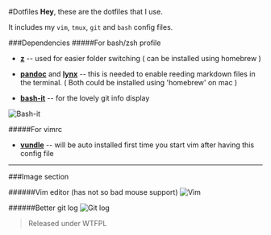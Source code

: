 #Dotfiles
**Hey**, these are the dotfiles that I use.

It includes my `vim`, `tmux`, `git` and `bash` config files.

###Dependencies
#####For bash/zsh profile
* [**z**](https://github.com/rupa/z) -- used for easier folder switching ( can be installed using homebrew ) 

* [**pandoc**](http://pandoc.org/index.html) and [**lynx**](http://lynx.browser.org/) -- this is needed to enable reeding markdown files in the terminal. ( Both could be installed using 'homebrew' on mac )
    
* [**bash-it**](https://github.com/Bash-it/bash-it) -- for the lovely git info display

![Bash-it](http://s32.postimg.org/uk5t8dft1/Screen_Shot_2016_04_27_at_8_38_33_AM.png)

#####For vimrc
* [**vundle**](https://github.com/VundleVim/Vundle.vim) -- will be auto installed first time you start vim after having this config file

---

###Image section

######Vim editor (has not so bad mouse support)
![Vim](http://s32.postimg.org/xd3m655j9/Screen_Shot_2016_04_27_at_8_38_06_AM.png)

######Better git log
![Git log](http://s32.postimg.org/t4xt0etl1/Screen_Shot_2016_04_27_at_8_46_44_AM.png)
>Released under WTFPL
